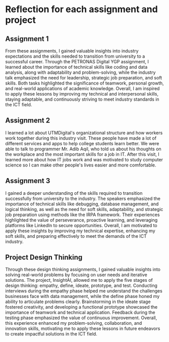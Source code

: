 # Reflection for each assignment and project
## Assignment 1
From these assignments, I gained valuable insights into industry expectations and the skills needed to transition from university to a successful career. Through the PETRONAS Digital YGP assignment, I learned about the importance of technical skills like coding and data analysis, along with adaptability and problem-solving, while the industry talk emphasized the need for leadership, strategic job preparation, and soft skills. Both tasks highlighted the significance of teamwork, personal growth, and real-world applications of academic knowledge. Overall, I am inspired to apply these lessons by improving my technical and interpersonal skills, staying adaptable, and continuously striving to meet industry standards in the ICT field.
## Assignment 2
I learned a lot about UTMDigital's organizational structure and how workers work together during this industry visit. These people have made a lot of different services and apps to help college students learn better. We were able to talk to programmer Mr. Adib Aqil, who told us about his thoughts on the workplace and the most important skills for a job in IT. After this visit, I learned more about how IT jobs work and was motivated to study computer science so I can make other people's lives easier and more comfortable.
## Assignment 3
I gained a deeper understanding of the skills required to transition successfully from university to the industry. The speakers emphasized the importance of technical skills like debugging, database management, and logical thinking, as well as the need for soft skills, adaptability, and strategic job preparation using methods like the IRPA framework. Their experiences highlighted the value of perseverance, proactive learning, and leveraging platforms like LinkedIn to secure opportunities. Overall, I am motivated to apply these insights by improving my technical expertise, enhancing my soft skills, and preparing effectively to meet the demands of the ICT industry.
## Project Design Thinking
Through these design thinking assignments, I gained valuable insights into solving real-world problems by focusing on user needs and iterative solutions. The project, InsightAI, allowed me to apply the five stages of design thinking: empathy, define, ideate, prototype, and test. Conducting interviews during the empathy phase helped me understand the challenges businesses face with data management, while the define phase honed my ability to articulate problems clearly. Brainstorming in the ideate stage fostered creativity, and developing a functional prototype showcased the importance of teamwork and technical application. Feedback during the testing phase emphasized the value of continuous improvement. Overall, this experience enhanced my problem-solving, collaboration, and innovation skills, motivating me to apply these lessons in future endeavors to create impactful solutions in the ICT field.
